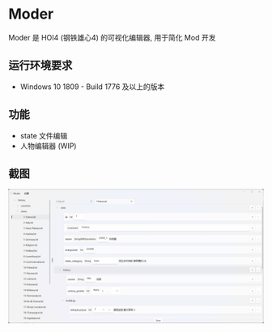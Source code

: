 # Moder

Moder 是 HOI4 (钢铁雄心4) 的可视化编辑器, 用于简化 Mod 开发

## 运行环境要求

- Windows 10 1809 - Build 1776 及以上的版本

## 功能

- state 文件编辑
- 人物编辑器 (WIP)

## 截图

![screenshot1](Images/screenshot1.png)